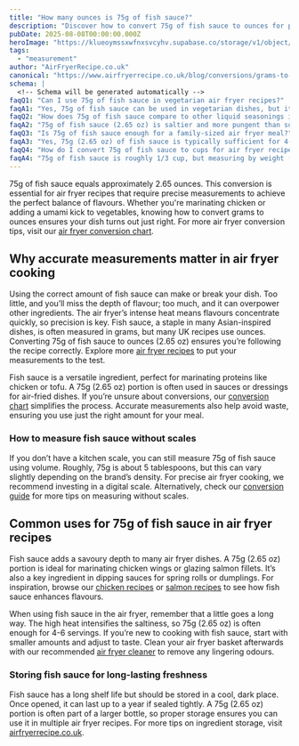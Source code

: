 ```yaml
---
title: "How many ounces is 75g of fish sauce?"
description: "Discover how to convert 75g of fish sauce to ounces for perfect air fryer recipes. Get accurate measurements in seconds!"
pubDate: 2025-08-08T00:00:00.000Z
heroImage: "https://klueoymssxwfnxsvcyhv.supabase.co/storage/v1/object/public/Shmucket/how-many-ounces-is-75g-of-fish-sauce.webp"
tags:
  - "measurement"
author: "AirFryerRecipe.co.uk"
canonical: "https://www.airfryerrecipe.co.uk/blog/conversions/grams-to-ounces/how-many-ounces-is-75g-of-fish-sauce"
schema: |
  <!-- Schema will be generated automatically -->
faqQ1: "Can I use 75g of fish sauce in vegetarian air fryer recipes?"
faqA1: "Yes, 75g of fish sauce can be used in vegetarian dishes, but it’s not suitable for vegans. For a plant-based alternative, try soy sauce or tamari, adjusting the quantity to taste. Fish sauce adds umami, so if omitting it, consider adding mushrooms or miso for depth."
faqQ2: "How does 75g of fish sauce compare to other liquid seasonings in air fryer cooking?"
faqA2: "75g of fish sauce (2.65 oz) is saltier and more pungent than soy sauce or Worcestershire sauce. When substituting, use about half the amount and adjust to taste. In air fryer recipes, fish sauce caramelises quickly, adding a rich glaze to proteins like chicken or tofu."
faqQ3: "Is 75g of fish sauce enough for a family-sized air fryer meal?"
faqA3: "Yes, 75g (2.65 oz) of fish sauce is typically sufficient for 4-6 servings. The air fryer’s concentrated heat means flavours are more intense, so you won’t need as much as you would for oven cooking. Adjust based on your family’s taste preferences."
faqQ4: "How do I convert 75g of fish sauce to cups for air fryer recipes?"
faqA4: "75g of fish sauce is roughly 1/3 cup, but measuring by weight (grams or ounces) is more accurate. Liquid densities vary, so for best results in air fryer cooking, use a kitchen scale or our <a href=https://www.airfryerrecipe.co.uk/air-fryer-conversion-chart>conversion chart</a>."
---
```

<p>75g of fish sauce equals approximately 2.65 ounces. This conversion is essential for air fryer recipes that require precise measurements to achieve the perfect balance of flavours. Whether you're marinating chicken or adding a umami kick to vegetables, knowing how to convert grams to ounces ensures your dish turns out just right. For more air fryer conversion tips, visit our <a href=https://www.airfryerrecipe.co.uk/air-fryer-conversion-chart>air fryer conversion chart</a>.</p>

<h2>Why accurate measurements matter in air fryer cooking</h2>  
<p>Using the correct amount of fish sauce can make or break your dish. Too little, and you’ll miss the depth of flavour; too much, and it can overpower other ingredients. The air fryer’s intense heat means flavours concentrate quickly, so precision is key. Fish sauce, a staple in many Asian-inspired dishes, is often measured in grams, but many UK recipes use ounces. Converting 75g of fish sauce to ounces (2.65 oz) ensures you’re following the recipe correctly. Explore more <a href=https://www.airfryerrecipe.co.uk/recipes>air fryer recipes</a> to put your measurements to the test.</p>  

<p>Fish sauce is a versatile ingredient, perfect for marinating proteins like chicken or tofu. A 75g (2.65 oz) portion is often used in sauces or dressings for air-fried dishes. If you’re unsure about conversions, our <a href=https://www.airfryerrecipe.co.uk/air-fryer-conversion-chart>conversion chart</a> simplifies the process. Accurate measurements also help avoid waste, ensuring you use just the right amount for your meal.</p>  

<h3>How to measure fish sauce without scales</h3>  
<p>If you don’t have a kitchen scale, you can still measure 75g of fish sauce using volume. Roughly, 75g is about 5 tablespoons, but this can vary slightly depending on the brand’s density. For precise air fryer cooking, we recommend investing in a digital scale. Alternatively, check our <a href=https://www.airfryerrecipe.co.uk/air-fryer-conversion-chart>conversion guide</a> for more tips on measuring without scales.</p>  

<h2>Common uses for 75g of fish sauce in air fryer recipes</h2>  
<p>Fish sauce adds a savoury depth to many air fryer dishes. A 75g (2.65 oz) portion is ideal for marinating chicken wings or glazing salmon fillets. It’s also a key ingredient in dipping sauces for spring rolls or dumplings. For inspiration, browse our <a href=https://www.airfryerrecipe.co.uk/recipe-category/chicken>chicken recipes</a> or <a href=https://www.airfryerrecipe.co.uk/recipe-category/salmon>salmon recipes</a> to see how fish sauce enhances flavours.</p>  

<p>When using fish sauce in the air fryer, remember that a little goes a long way. The high heat intensifies the saltiness, so 75g (2.65 oz) is often enough for 4-6 servings. If you’re new to cooking with fish sauce, start with smaller amounts and adjust to taste. Clean your air fryer basket afterwards with our recommended <a href=https://www.airfryerrecipe.co.uk/air-fryer-cleaner>air fryer cleaner</a> to remove any lingering odours.</p>  

<h3>Storing fish sauce for long-lasting freshness</h3>  
<p>Fish sauce has a long shelf life but should be stored in a cool, dark place. Once opened, it can last up to a year if sealed tightly. A 75g (2.65 oz) portion is often part of a larger bottle, so proper storage ensures you can use it in multiple air fryer recipes. For more tips on ingredient storage, visit <a href=https://www.airfryerrecipe.co.uk>airfryerrecipe.co.uk</a>.</p>
